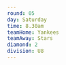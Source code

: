 ```yaml
---
round: 05
day: Saturday
time: 8.30am
teamHome: Yankees
teamAway: Stars
diamond: 2
division: U8
---
```

